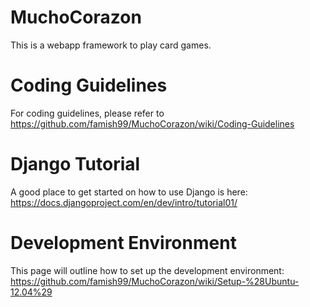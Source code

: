 MuchoCorazon
============
This is a webapp framework to play card games.

Coding Guidelines
=================
For coding guidelines, please refer to https://github.com/famish99/MuchoCorazon/wiki/Coding-Guidelines

Django Tutorial
===============
A good place to get started on how to use Django is here: https://docs.djangoproject.com/en/dev/intro/tutorial01/

Development Environment
=======================
This page will outline how to set up the development environment:
https://github.com/famish99/MuchoCorazon/wiki/Setup-%28Ubuntu-12.04%29